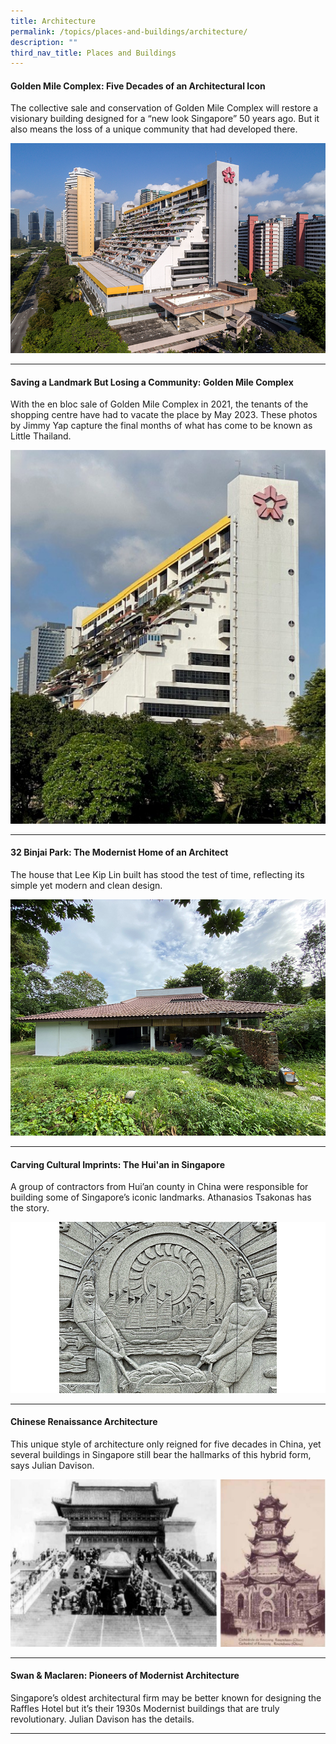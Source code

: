 ```yaml
---
title: Architecture
permalink: /topics/places-and-buildings/architecture/
description: ""
third_nav_title: Places and Buildings
---
```

#### <a style="text-decoration: none; font-weight: bold;" href="/vol-19/issue-2/jul-sep-2023/golden-mile-complex">Golden Mile Complex: Five Decades of an Architectural Icon</a>
The collective sale and conservation of Golden Mile Complex will restore a visionary building designed for a “new look Singapore” 50 years ago. But it also means the loss of a unique community that had developed there.

<img src="/images/Vol%2019%20Issue%202/Golden%20Mile%20Complex/golden_mile_complex_3.png">
<hr>

#### <a style="text-decoration: none; font-weight: bold;" href="/vol-19/issue-2/jul-sep-2023/golden-mile-complex-photos">Saving a Landmark But Losing a Community: Golden Mile Complex</a>
With the en bloc sale of Golden Mile Complex in 2021, the tenants of the shopping centre have had to vacate the place by May 2023. These photos by Jimmy Yap capture the final months of what has come to be known as Little Thailand.

<img src="/images/Vol%2019%20Issue%202/Golden%20Mile%20Complex/golden%20mile%201.jpg">
<hr>

#### <a style="text-decoration: none; font-weight: bold;" href="/vol-19/issue-2/jul-sep-2023/lee-kip-lin-binjai-park-house">32 Binjai Park: The Modernist Home of an Architect</a>
The house that Lee Kip Lin built has stood the test of time, reflecting its simple yet modern and clean design.

<img src="/images/Vol%2019%20Issue%202/Binjai/image2.png">
<hr>




#### <a href="/vol-17/issue-3/oct-dec-2021/huianinsingapore" style="text-decoration: none; font-weight: bold;"> Carving Cultural Imprints: The Hui'an in Singapore</a>
<p>A group of contractors from Hui’an county in China were responsible for building some of Singapore’s iconic landmarks. Athanasios Tsakonas has the story.</p> 
<img src="/images/vol-17-issue-3/hui-an/Facing%20Page.jpg">
<hr>

#### <a href="/vol-14/issue-1/apr-jun-2018/chinese-rensc-archit/" style="text-decoration: none; font-weight: bold;"> Chinese Renaissance Architecture</a>
<p>This unique style of architecture only reigned for five decades in China, yet several buildings in Singapore still bear the hallmarks of this hybrid form, says Julian Davison.</p> 
<img src="/images/Vol-14-issue-1/chinese-renaissance-architect/Renaissance2.JPG">
<hr>

#### <a href="/vol-13/issue-2/jul-sep-2017/swan-and-maclaren" style="text-decoration: none; font-weight: bold;"> Swan &amp; Maclaren: Pioneers of Modernist Architecture</a>
<p>Singapore’s oldest architectural firm may be better known for designing the Raffles Hotel but it’s their 1930s Modernist buildings that are truly revolutionary. Julian Davison has the details.</p> 
<hr>